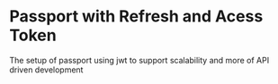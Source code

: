 # Passport with Refresh and Acess Token

The setup of passport using jwt to support scalability and more of API driven development
